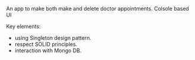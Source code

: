 An app to make both make and delete doctor appointments. Colsole based UI

Key elements:
- using Singleton design pattern.
- respect SOLID principles. 
- interaction with Mongo DB.
